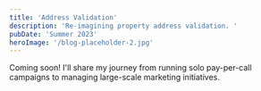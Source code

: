 ```yaml
---
title: 'Address Validation'
description: 'Re-imagining property address validation. '
pubDate: 'Summer 2023'
heroImage: '/blog-placeholder-2.jpg'
---
```


Coming soon! I'll share my journey from running solo pay-per-call campaigns to managing large-scale marketing initiatives. 